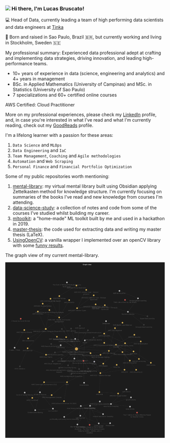 ### <img src="https://media.giphy.com/media/hvRJCLFzcasrR4ia7z/giphy.gif" width="30px"> Hi there, I'm Lucas Bruscato!

💻 Head of Data, currently leading a team of high performing data scientists and data engineers at [Tinka](https://www.tinka.com/)

📍 Born and raised in Sao Paulo, Brazil 🇧🇷, but currently working and living in Stockholm, Sweden 🇸🇪

My professional summary:
Experienced data professional adept at crafting and implementing data strategies, driving innovation, and leading high-performance teams.

- 10+ years of experience in data (science, engineering and analytics) and 4+ years in management
- BSc. in Applied Mathematics (University of Campinas) and MSc. in Statistics (University of Sao Paulo)
- 7 specializations and 60+ certified online courses

AWS Certified: Cloud Practitioner

More on my professional experiences, please check my [LinkedIn](https://www.linkedin.com/in/lucasbruscato/) profile, and, in case you're interested in what I've read and what I'm currently reading, check out my [GoodReads](https://www.goodreads.com/user/show/62731123-lucas-bruscato) profile.

I'm a lifelong learner with a passion for these areas:
1. `Data Science` and `MLOps`
2. `Data Engineering` and `IaC`
3. `Team Management`, `Coaching` and `Agile methodologies`
4. `Automation` and `Web Scraping`
5. `Personal Finance` and `Financial Portfolio Optimization`

Some of my public repositories worth mentioning:

1. [mental-library](https://github.com/lucasbruscato/mental-library): my virtual mental library built using Obsidian applying Zettelkasten method for knowledge structure. I'm currently focusing on summaries of the books I've read and new knowledge from courses I'm attending.
2. [data-science-study](https://github.com/lucasbruscato/data-science-study): a collection of notes and code from some of the courses I've studied whilst building my career.
3. [mltoolkit](https://github.com/lucasbruscato/mltoolkit): a "home-made" ML toolkit built by me and used in a hackathon in 2019.
4. [master-thesis](https://github.com/lucasbruscato/master-thesis): the code used for extracting data and writing my master thesis (LaTeX).
5. [UsingOpenCV](https://github.com/lucasbruscato/UsingOpenCV): a vanilla wrapper I implemented over an openCV library with some [funny results](https://github.com/lucasbruscato/UsingOpenCV/blob/master/output_images/2.png).

The graph view of my current mental-library.

<p align="center">
  <img src="https://github.com/lucasbruscato/lucasbruscato/blob/main/img/obsidian.png" width="600px" height="auto" />
</p>

